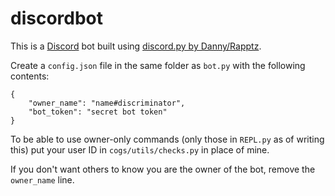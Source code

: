 # discordbot

This is a [Discord](https://discordapp.com) bot built using [discord.py by Danny/Rapptz](https://github.com/rapptz/discord.py).

Create a `config.json` file in the same folder as `bot.py` with the following contents:

```
{
    "owner_name": "name#discriminator",
    "bot_token": "secret bot token"
}
```

To be able to use owner-only commands (only those in `REPL.py` as of writing this) put your user ID in `cogs/utils/checks.py` in place of mine.

If you don't want others to know you are the owner of the bot, remove the `owner_name` line.
